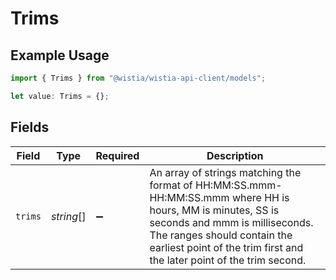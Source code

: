 # Trims

## Example Usage

```typescript
import { Trims } from "@wistia/wistia-api-client/models";

let value: Trims = {};
```

## Fields

| Field                                                                                                                                                                                                                                                | Type                                                                                                                                                                                                                                                 | Required                                                                                                                                                                                                                                             | Description                                                                                                                                                                                                                                          |
| ---------------------------------------------------------------------------------------------------------------------------------------------------------------------------------------------------------------------------------------------------- | ---------------------------------------------------------------------------------------------------------------------------------------------------------------------------------------------------------------------------------------------------- | ---------------------------------------------------------------------------------------------------------------------------------------------------------------------------------------------------------------------------------------------------- | ---------------------------------------------------------------------------------------------------------------------------------------------------------------------------------------------------------------------------------------------------- |
| `trims`                                                                                                                                                                                                                                              | *string*[]                                                                                                                                                                                                                                           | :heavy_minus_sign:                                                                                                                                                                                                                                   | An array of strings matching the format of HH:MM:SS.mmm-HH:MM:SS.mmm where HH is hours, MM is minutes, SS is seconds and mmm is milliseconds. The ranges should contain the earliest point of the trim first and the later point of the trim second. |